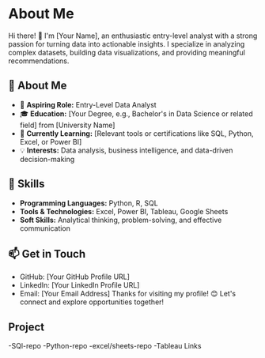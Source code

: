 # About Me

Hi there! 👋 I'm [Your Name], an enthusiastic entry-level analyst with a strong passion for turning data into actionable insights. I specialize in analyzing complex datasets, building data visualizations, and providing meaningful recommendations.

## 🔎 About Me
- 💼 **Aspiring Role:** Entry-Level Data Analyst
- 🎓 **Education:** [Your Degree, e.g., Bachelor's in Data Science or related field] from [University Name]
- 🌱 **Currently Learning:** [Relevant tools or certifications like SQL, Python, Excel, or Power BI]
- 💡 **Interests:** Data analysis, business intelligence, and data-driven decision-making

## 🚀 Skills
- **Programming Languages:** Python, R, SQL
- **Tools & Technologies:** Excel, Power BI, Tableau, Google Sheets
- **Soft Skills:** Analytical thinking, problem-solving, and effective communication

## 📫 Get in Touch
- GitHub: [Your GitHub Profile URL]
- LinkedIn: [Your LinkedIn Profile URL]
- Email: [Your Email Address]
Thanks for visiting my profile! 😊 Let's connect and explore opportunities together!
## Project
-SQl-repo
-Python-repo
-excel/sheets-repo
-Tableau Links
